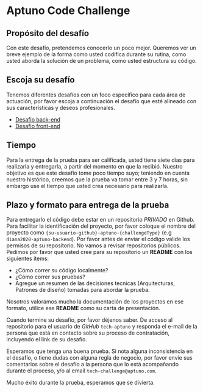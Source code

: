 # Aptuno Code Challenge

## Propósito del desafío

Con este desafío, pretendemos conocerlo un poco mejor. Queremos ver un breve ejemplo de la forma como usted codifica durante su rutina, como usted aborda la solución de un problema, como usted estructura su código.

## Escoja su desafío

Tenemos diferentes desafíos con un foco específico para cada área de actuación, por favor escoja a continuación el desafío que esté alineado con sus características y deseos profesionales.

- [Desafio back-end](challenges/backend.md)
- [Desafio front-end](challenges/frontend.md)

## Tiempo

Para la entrega de la prueba para ser calificada, usted tiene siete días para realizarla y entregarla, a partir del momento en que la recibió. Nuestro objetivo es que este desafío tome poco tiempo suyo; teniendo en cuenta nuestro histórico, creemos que la prueba va tomar entre 3 y 7 horas, sin embargo use el tiempo que usted crea necesario para realizarla.

## Plazo y formato para entrega de la prueba

Para entregarlo el código debe estar en un repositorio _PRIVADO_ en Github. Para facilitar la identificación del proyecto, por favor coloque el nombre del proyecto como `{su-usuario-github}-aptuno-{challengeType}` (e.g `diana2020-aptuno-backend`). Por favor antes de enviar el código valide los permisos de su repositorio. No vamos a revisar repositorios públicos.
Pedimos por favor que usted cree para su repositorio un **README** con los siguientes items:

- ¿Cómo correr su código localmente?
- ¿Cómo correr sus pruebas?
- Agregue un resumen de las decisiones tecnicas (Arquitecturas, Patrones de diseño) tomadas para abordar la prueba.

Nosotros valoramos mucho la documentación de los proyectos en ese formato, utilice ese **README** como su carta de presentación.

Cuando termine su desafío, por favor déjenos saber. De acceso al repositorio para el usuario de _GitHub_ `tech-aptuno` y responda el e-mail de la persona que está en contacto sobre su proceso de contratación, incluyendo el link de su desafío.

Esperamos que tenga una buena prueba. Si nota alguna inconsistencia en el desafío, o tiene dudas con alguna regla de negocio, por favor envíe sus comentarios sobre el desafío a la persona que lo está acompañando durante el proceso, y/o al email `tech-challenge@aptuno.com`.

Mucho éxito durante la prueba, esperamos que se divierta.
